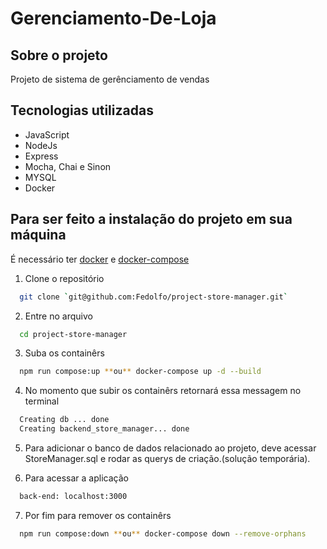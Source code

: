 # Gerenciamento-De-Loja


## Sobre o projeto

Projeto de sistema de gerênciamento de vendas

## Tecnologias utilizadas

* JavaScript
* NodeJs
* Express
* Mocha, Chai e Sinon
* MYSQL
* Docker

## Para ser feito a instalação do projeto em sua máquina

É necessário ter [docker](https://docs.docker.com/get-docker/) e [docker-compose](https://docs.docker.com/compose/install/)

1. Clone o repositório
```bash
  git clone `git@github.com:Fedolfo/project-store-manager.git`
```
2. Entre no arquivo
```bash
  cd project-store-manager
```
3. Suba os containêrs
```bash
  npm run compose:up **ou** docker-compose up -d --build
```
4. No momento que subir os containêrs retornará essa messagem no terminal
```bash
  Creating db ... done
  Creating backend_store_manager... done
```
5. Para adicionar o banco de dados relacionado ao projeto, deve acessar StoreManager.sql e rodar as querys de criação.(solução temporária).

6. Para acessar a aplicação
```bash
  back-end: localhost:3000
```

7. Por fim para remover os containêrs
```bash
  npm run compose:down **ou** docker-compose down --remove-orphans
```

